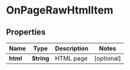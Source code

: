 

# OnPageRawHtmlItem


## Properties

| Name | Type | Description | Notes |
|------------ | ------------- | ------------- | -------------|
|**html** | **String** | HTML page |  [optional] |



